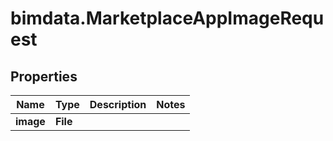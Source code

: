 # bimdata.MarketplaceAppImageRequest

## Properties

Name | Type | Description | Notes
------------ | ------------- | ------------- | -------------
**image** | **File** |  | 


